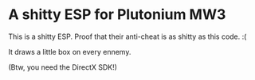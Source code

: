 # A shitty ESP for Plutonium MW3

This is a shitty ESP. Proof that their anti-cheat is as shitty as this code. :(

It draws a little box on every ennemy.

(Btw, you need the DirectX SDK!)